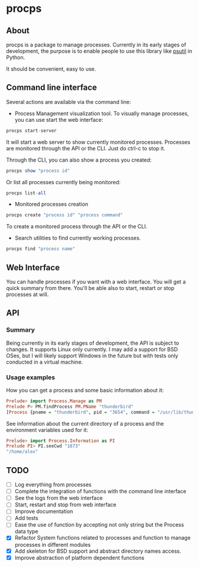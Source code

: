 # procps

## About

procps is a package to manage processes. Currently in its early stages
of development, the purpose is to enable people to use this library like
[psutil](https://psutil.readthedocs.io/en/latest) in Python.

It should be convenient, easy to use.


## Command line interface

Several actions are available via the command line:
- Process Management visualization tool.
To visually manage processes, you can use start the web interface:

``` haskell
procps start-server
```
It will start a web server to show currently monitored
processes. Processes are monitored through the API or the CLI. Just do
ctrl-c to stop it.

Through the CLI, you can also show a process you created:
``` haskell
procps show "process id"
```

Or list all processes currently being monitored:
``` haskell
procps list-all
```

- Monitored processes creation
``` haskell
procps create "process id" "process command"
```
To create a monitored process through the API or the CLI.

- Search utilities to find currently working processes.
``` haskell
procps find "process name"
```

## Web Interface

You can handle processes if you want with a web interface. You will
get a quick summary from there. You'll be able also to start, restart
or stop processes at will.


## API

### Summary

Being currently in its early stages of development, the API is subject
to changes. It supports Linux only currently. I may add a support for
BSD OSes, but I will likely support Windows in the future but with
tests only conducted in a virtual machine.


### Usage examples

How you can get a process and some basic information about it:
``` haskell
Prelude> import Process.Manage as PM
Prelude P> PM.findProcess PM.PName "thunderbird"
[Process {pname = "thunderbird", pid = "3654", command = "/usr/lib/thunderbird/thunderbird\NUL"}]
```

See information about the current directory of a process and the environment variables used for it:
``` haskell
Prelude> import Process.Information as PI
Prelude PI> PI.seeCwd "1873"
"/home/alex"
```

## TODO

- [ ] Log everything from processes
- [ ] Complete the integration of functions with the command line interface
- [ ] See the logs from the web interface
- [ ] Start, restart and stop from web interface
- [ ] Improve documentation
- [ ] Add tests
- [ ] Ease the use of function by accepting not only string but the
      Process data type
- [x] Refactor System functions related to processes and function to
      manage processes in different modules
- [x] Add skeleton for BSD support and abstract directory names access.
- [x] Improve abstraction of platform dependent functions
